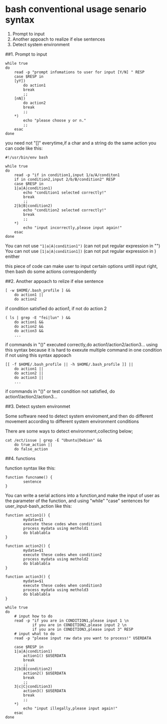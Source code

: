 # bash conventional usage senario syntax 

1. Prompt to input
2. Another appoach to realize if else sentences
3. Detect system environment

##1. Prompt to input

```
while true
do
	read -p "prompt infomations to user for input [Y/N] " RESP
	case $RESP in
	[yY])
		do action1
		break
		;;
	[nN])
		do action2
		break
		;;
	*)
		echo "please choose y or n."
		;;
	esac
done
```

you need not "[]" everytime,if a char and a string do the same action you can code like
this:

```
#!/usr/bin/env bash

while true
do
	read -p "if in condition1,input 1/a/A/conditon1 
	if in condition2,input 2/b/B/condition2" RESP
	case $RESP in
	1|a|A|condition1)
		echo "condition1 selected correctly!"
		break
		;;
	2|b|B|condition2)
		echo "condition2 selected correctly!"
		break
		;;
	*)
		echo "input incorrectly,please input again!"
	esac
done
```

You can not use `"1|a|A|condition1")` (can not put regular expression in "")
You can not use `[1|a|A|condition1])` (can not put regular expression in ) enither

this piece of code can make user to input certain options untill input right, then bash
do some actions correspondently

##2. Another appoach to relize if else sentence

```
[ -w $HOME/.bash_profile ] &&
	do action1 ||
	do action2
```
if condition satisfied do action1, if not do action 2

```
( ls | grep -E "fei|lun" ) &&
	do action1 &&
	do action2 &&
	do action3 &&
	...
```
if commands in "()" executed correctly,do action1/action2/action3...
using this syntax because it is hard to exexute multiple command in one condition if
not using this syntax appoach

```
[[ -f $HOME/.bash_profile || -h $HOME/.bash_profile ]] ||
	do action1 ||
	do action2 ||
	do action3 ||
	...
```
if commands in "()" or test condition not satisfied, do action1/action2/action3...

##3. Detect system environmet

Some software need to detect system enviroment,and then do different movement according
to different system environment conditions

There are some ways to detect environment,collecting below;

```
cat /ect/issue | grep -E "Ubuntu|Debian" &&
	do true_action ||
	do false_action
```




##4. functions

function syntax like this:

```
function funcname() {
		sentence
}
```

You can write a serial actions into a function,and make the input of user as the 
parameter of the function, and using "while" "case" sentences for user_input-bash_action
like this:

```
function action1() {
		mydata=$1
		execute these codes when condition1
		process mydata using methold1
		do blablabla
}

function action2() {
		mydata=$1
		execute these codes when condition2
		process mydata using methold2
		do blablabla
}

function action3() {
		mydata=$1
		execute these codes when condition3
		process mydata using methold3
		do blablabla
}

while true
do
	# input how to do
	read -p "if you are in CONDITION1,please input 1 \n
			if you are in CONDITION2,please input 2 \n
			if you are in CONDITION3,please input 3" RESP
	# input what to do
	read -p "please input raw data you want to process!" USERDATA

	case $RESP in
	1|a|A|condition1)
		action1() $USERDATA
		break
		;;
	2|b|B|condition2)
		action2() $USERDATA
		break
		;;
	3|c|C|condition3)
		action3() $USERDATA
		break
		;;
	*)
		echo "input illegally,please input again!"
	esac
done
```
		
	
